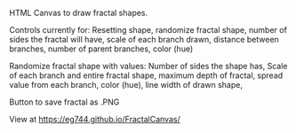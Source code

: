HTML Canvas to draw fractal shapes. 

Controls currently for: 
  Resetting shape,
  randomize fractal shape,
  number of sides the fractal will have,
  scale of each branch drawn,
  distance between branches,
  number of parent branches,
  color (hue)

Randomize fractal shape with values: 
  Number of sides the shape has,
  Scale of each branch and entire fractal shape,
  maximum depth of fractal,
  spread value from each branch,
  color (hue),
  line width of drawn shape,
  
  
 Button to save fractal as .PNG

      
   
View at https://eg744.github.io/FractalCanvas/
